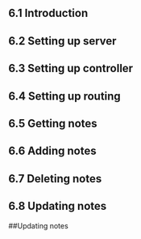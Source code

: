 ## 6.1 Introduction 











## 6.2 Setting up server


## 6.3 Setting up controller



## 6.4 Setting up routing

## 6.5 Getting notes

## 6.6 Adding notes


## 6.7 Deleting notes
## 6.8 Updating notes



##Updating notes
